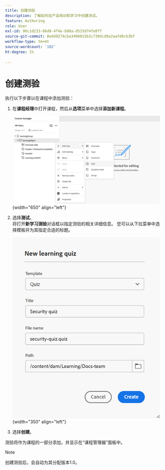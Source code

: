 ```yaml
---
title: 创建测验
description: 了解如何在产品培训和学习中创建测试。
feature: Authoring
role: User
exl-id: 96c1d233-66d8-4f4e-b08a-d533d74fe0ff
source-git-commit: 8edd9274cba3496015b3c730dcd9a2aafd6cb3bf
workflow-type: tm+mt
source-wordcount: '102'
ht-degree: 1%

---
```


# 创建测验

执行以下步骤以在课程中添加测验：

1. 在&#x200B;**课程经理**&#x200B;中打开课程，然后从&#x200B;**选项**&#x200B;菜单中选择&#x200B;**添加新课程**。

   ![](assets/workflow-quiz.png){width="650" align="left"}

1. 选择&#x200B;**测试**。\
   将打开&#x200B;**新学习测验**&#x200B;对话框以指定测验的相关详细信息。 您可以从下拉菜单中选择模板并为其指定合适的标题。

   ![](assets/new-learning-quiz.png){width="350" align="left"}

1. 选择&#x200B;**创建**。

测验将作为课程的一部分添加，并显示在“课程管理器”面板中。

>[!NOTE]
>
>  创建测验后，会自动为其分配版本1.0。
